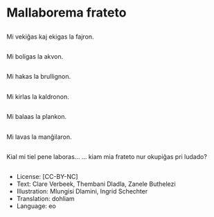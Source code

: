# Mallaborema frateto

##
Mi vekiĝas kaj ekigas la fajron.

##
Mi boligas la akvon.

##
Mi hakas la brullignon.

##
Mi kirlas la kaldronon.

##
Mi balaas la plankon.

##
Mi lavas la manĝilaron.

##
Kial mi tiel pene laboras... ... kiam mia frateto nur okupiĝas pri ludado?

##
* License: [CC-BY-NC]
* Text: Clare Verbeek, Thembani Dladla, Zanele Buthelezi
* Illustration: Mlungisi Dlamini, Ingrid Schechter
* Translation: dohliam
* Language: eo

